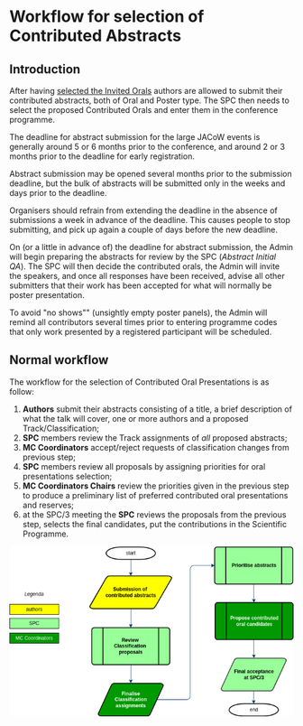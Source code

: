 # Workflow for selection of Contributed Abstracts

## Introduction

After having [selected the Invited Orals](InvidedOrals/intro.md) authors are allowed to submit their contributed abstracts, both of Oral and Poster type. The SPC then needs to select the proposed Contributed Orals and enter them in the conference programme.

The deadline for abstract submission for the large JACoW events is generally around 5 or 6 months prior to the conference, and around 2 or 3 months prior to the
deadline for early registration.

Abstract submission may be opened several months prior to the submission deadline, but the bulk of abstracts will be submitted only in the weeks and days prior to the
deadline.

Organisers should refrain from extending the deadline in the absence of submissions a week in advance of the deadline. This causes people to stop submitting, and pick up again a couple of days before the new deadline. 

On (or a little in advance of) the deadline for abstract submission, the Admin will begin preparing the abstracts for review by the SPC (*Abstract Initial QA*). The SPC will then decide the contributed orals, the Admin will invite the speakers, and once all responses have been received, advise all other submitters that their work has been accepted for what will normally be poster presentation.

To avoid "no shows"" (unsightly empty poster panels), the Admin will remind all contributors several times prior to entering programme codes that only work presented by a registered participant will be scheduled.

## Normal workflow

The workflow for the selection of Contributed Oral Presentations is as follow:

1. **Authors** submit their abstracts consisting of a title, a brief description of what
    the talk will cover, one or more authors and a proposed Track/Classification;
2. **SPC** members review the Track assignments of *all* proposed abstracts;
3. **MC Coordinators** accept/reject requests of classification changes from previous step;
4. **SPC** members review all proposals by assigning priorities for oral presentations selection;
5. **MC Coordinators Chairs** review the priorities given in the previous step to produce a preliminary list of preferred contributed oral presentations and reserves;
6. at the SPC/3 meeting the **SPC** reviews the proposals from the previous step, selects the final candidates, put the contributions in the Scientific Programme.

![](img/workflow.png)

